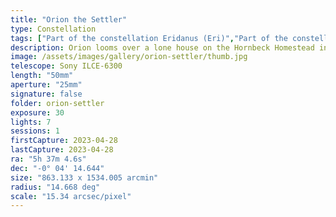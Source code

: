 ```yaml
---
title: "Orion the Settler"
type: Constellation
tags: ["Part of the constellation Eridanus (Eri)","Part of the constellation Orion (Ori)","The star Bellatrix (γ Ori)","24 Ori","The star Rigel","Algebar (β Ori)","19 Ori","The star Betelgeuse","Al Mankib","Betelgeux (α Ori)","58 Ori","The star Alnilam (ε Ori)", "Florissant Fossil Beds"]
description: Orion looms over a lone house on the Hornbeck Homestead in Florissant, Colorado as it slips below the horizon.
image: /assets/images/gallery/orion-settler/thumb.jpg
telescope: Sony ILCE-6300
length: "50mm"
aperture: "25mm"
signature: false
folder: orion-settler
exposure: 30
lights: 7
sessions: 1 
firstCapture: 2023-04-28
lastCapture: 2023-04-28
ra: "5h 37m 4.6s"
dec: "-0° 04' 14.644"
size: "863.133 x 1534.005 arcmin"
radius: "14.668 deg"
scale: "15.34 arcsec/pixel"
---
```

